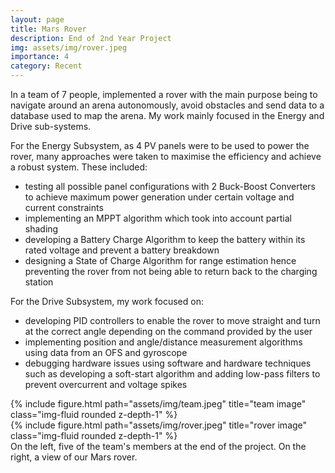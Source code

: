 ```yaml
---
layout: page
title: Mars Rover
description: End of 2nd Year Project
img: assets/img/rover.jpeg
importance: 4
category: Recent
---
```

In a team of 7 people, implemented a rover with the main purpose being to navigate around an arena autonomously, avoid obstacles and send data to a database used to map the arena. My work mainly focused in the Energy and Drive sub-systems.

For the Energy Subsystem, as 4 PV panels were to be used to power the rover, many approaches were taken to maximise the efficiency and achieve a robust system. These included:
- testing all possible panel configurations with 2 Buck-Boost Converters to achieve maximum power generation under certain voltage and current constraints
- implementing an MPPT algorithm which took into account partial shading
- developing a Battery Charge Algorithm to keep the battery within its rated voltage and prevent a battery breakdown
- designing a State of Charge Algorithm for range estimation hence preventing the rover from not being able to return back to the charging station

For the Drive Subsystem, my work focused on:
- developing PID controllers to enable the rover to move straight and turn at the correct angle depending on the command provided by the user
- implementing position and angle/distance measurement algorithms using data from an OFS and gyroscope
- debugging hardware issues using software and hardware techniques such as developing a soft-start algorithm and adding low-pass filters to prevent overcurrent and voltage spikes


<div class="row">
    <div class="col-sm mt-3 mt-md-0">
        {% include figure.html path="assets/img/team.jpeg" title="team image" class="img-fluid rounded z-depth-1" %}
    </div>
    <div class="col-sm mt-3 mt-md-0">
        {% include figure.html path="assets/img/rover.jpeg" title="rover image" class="img-fluid rounded z-depth-1" %}
    </div>

</div>
<div class="caption">
    On the left, five of the team's members at the end of the project. On the right, a view of our Mars rover.
</div>
